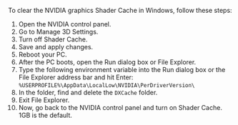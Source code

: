 To clear the NVIDIA graphics Shader Cache in Windows, follow these steps:

1. Open the NVIDIA control panel.
2. Go to Manage 3D Settings.
3. Turn off Shader Cache.
4. Save and apply changes.
5. Reboot your PC.
6. After the PC boots, open the Run dialog box or File Explorer.
7. Type the following environment variable into the Run dialog box or the File Explorer address bar and hit Enter: `%USERPROFILE%\AppData\LocalLow\NVIDIA\PerDriverVersion\`
8. In the folder, find and delete the `DXCache` folder.
9. Exit File Explorer.
10. Now, go back to the NVIDIA control panel and turn on Shader Cache. 1GB is the default.